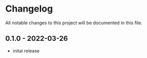 # Changelog

All notable changes to this project will be documented in this file.

## 0.1.0 - 2022-03-26

- inital release
